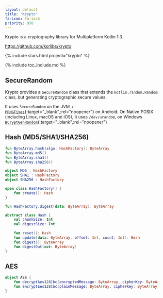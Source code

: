 ```yaml
---
layout: default
title: "Krypto"
fa-icon: fa-lock
priority: 950
---
```


Krypto is a cryptography library for Multiplatform Kotlin 1.3.

<https://github.com/korlibs/krypto>

{% include stars.html project="krypto" %}

{% include toc_include.md %}

## SecureRandom

Krypto provides a `SecureRandom` class that extends the `kotlin.random.Random` class,
but generating cryptographic secure values.

It uses `SecureRandom` on the JVM + [`PRNGFixes`](https://android-developers.googleblog.com/2013/08/some-securerandom-thoughts.html){:target="_blank",:rel="noopener"} on Android.
On Native POSIX (including Linux, macOS and iOS), it uses `/dev/urandom`, on Windows
[`BCryptGenRandom`](https://docs.microsoft.com/en-us/windows/desktop/api/bcrypt/nf-bcrypt-bcryptgenrandom){:target="_blank",:rel="noopener"}

## Hash (MD5/SHA1/SHA256)

```kotlin
fun ByteArray.hash(algo: HashFactory): ByteArray
fun ByteArray.md5()
fun ByteArray.sha1()
fun ByteArray.sha256()

object MD5 : HashFactory
object SHA1 : HashFactory
object SHA256 : HashFactory

open class HashFactory() {
    fun create(): Hash
}

fun HashFactory.digest(data: ByteArray): ByteArray

abstract class Hash {
    val chunkSize: Int
    val digestSize: Int
    
    fun reset(): Hash
    fun update(data: ByteArray, offset: Int, count: Int): Hash
    fun digest(): ByteArray
    fun digestOut(out: ByteArray)
}
```

## AES

```kotlin
object AES {
    fun decryptAes128Cbc(encryptedMessage: ByteArray, cipherKey: ByteArray): ByteArray
    fun encryptEes128Cbc(plainMessage: ByteArray, cipherKey: ByteArray): ByteArray
}
```
